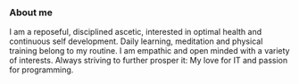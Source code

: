 ### About me


I am a reposeful, disciplined ascetic, interested in optimal health and continuous self development. Daily learning, meditation and physical training belong to my routine. I am empathic and open minded with a variety of interests. Always striving to further prosper it: My love for IT and passion for programming. 
